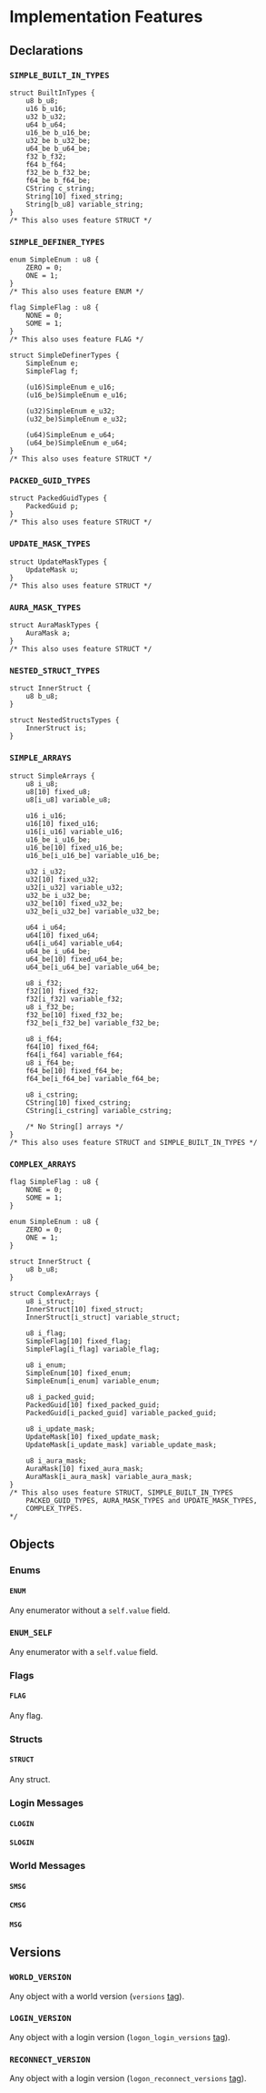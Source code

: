 # Implementation Features

## Declarations

### `SIMPLE_BUILT_IN_TYPES`

```rust,ignore
struct BuiltInTypes {
    u8 b_u8;
    u16 b_u16;
    u32 b_u32;
    u64 b_u64;
    u16_be b_u16_be;
    u32_be b_u32_be;
    u64_be b_u64_be;
    f32 b_f32;
    f64 b_f64;
    f32_be b_f32_be;
    f64_be b_f64_be;
    CString c_string;
    String[10] fixed_string;
    String[b_u8] variable_string;
}
/* This also uses feature STRUCT */
```

### `SIMPLE_DEFINER_TYPES`

```rust,ignore
enum SimpleEnum : u8 {
    ZERO = 0;
    ONE = 1;
}
/* This also uses feature ENUM */

flag SimpleFlag : u8 {
    NONE = 0;
    SOME = 1;
}
/* This also uses feature FLAG */

struct SimpleDefinerTypes {
    SimpleEnum e;
    SimpleFlag f;

    (u16)SimpleEnum e_u16;
    (u16_be)SimpleEnum e_u16;

    (u32)SimpleEnum e_u32;
    (u32_be)SimpleEnum e_u32;

    (u64)SimpleEnum e_u64;
    (u64_be)SimpleEnum e_u64;
}
/* This also uses feature STRUCT */
```

### `PACKED_GUID_TYPES`

```rust,ignore
struct PackedGuidTypes {
    PackedGuid p;
}
/* This also uses feature STRUCT */
```

### `UPDATE_MASK_TYPES`

```rust,ignore
struct UpdateMaskTypes {
    UpdateMask u;
}
/* This also uses feature STRUCT */
```

### `AURA_MASK_TYPES`

```rust,ignore
struct AuraMaskTypes {
    AuraMask a;
}
/* This also uses feature STRUCT */
```

### `NESTED_STRUCT_TYPES`

```rust,ignore
struct InnerStruct {
    u8 b_u8;
}

struct NestedStructsTypes {
    InnerStruct is;
}
```

### `SIMPLE_ARRAYS`

```rust,ignore
struct SimpleArrays {
    u8 i_u8;
    u8[10] fixed_u8;
    u8[i_u8] variable_u8;

    u16 i_u16;
    u16[10] fixed_u16;
    u16[i_u16] variable_u16;
    u16_be i_u16_be;
    u16_be[10] fixed_u16_be;
    u16_be[i_u16_be] variable_u16_be;

    u32 i_u32;
    u32[10] fixed_u32;
    u32[i_u32] variable_u32;
    u32_be i_u32_be;
    u32_be[10] fixed_u32_be;
    u32_be[i_u32_be] variable_u32_be;

    u64 i_u64;
    u64[10] fixed_u64;
    u64[i_u64] variable_u64;
    u64_be i_u64_be;
    u64_be[10] fixed_u64_be;
    u64_be[i_u64_be] variable_u64_be;

    u8 i_f32;
    f32[10] fixed_f32;
    f32[i_f32] variable_f32;
    u8 i_f32_be;
    f32_be[10] fixed_f32_be;
    f32_be[i_f32_be] variable_f32_be;

    u8 i_f64;
    f64[10] fixed_f64;
    f64[i_f64] variable_f64;
    u8 i_f64_be;
    f64_be[10] fixed_f64_be;
    f64_be[i_f64_be] variable_f64_be;

    u8 i_cstring;
    CString[10] fixed_cstring;
    CString[i_cstring] variable_cstring;

    /* No String[] arrays */
}
/* This also uses feature STRUCT and SIMPLE_BUILT_IN_TYPES */
```

### `COMPLEX_ARRAYS`

```rust,ignore
flag SimpleFlag : u8 {
    NONE = 0;
    SOME = 1;
}

enum SimpleEnum : u8 {
    ZERO = 0;
    ONE = 1;
}

struct InnerStruct {
    u8 b_u8;
}

struct ComplexArrays {
    u8 i_struct;
    InnerStruct[10] fixed_struct;
    InnerStruct[i_struct] variable_struct;

    u8 i_flag;
    SimpleFlag[10] fixed_flag;
    SimpleFlag[i_flag] variable_flag;

    u8 i_enum;
    SimpleEnum[10] fixed_enum;
    SimpleEnum[i_enum] variable_enum;

    u8 i_packed_guid;
    PackedGuid[10] fixed_packed_guid;
    PackedGuid[i_packed_guid] variable_packed_guid;

    u8 i_update_mask;
    UpdateMask[10] fixed_update_mask;
    UpdateMask[i_update_mask] variable_update_mask;

    u8 i_aura_mask;
    AuraMask[10] fixed_aura_mask;
    AuraMask[i_aura_mask] variable_aura_mask;
}
/* This also uses feature STRUCT, SIMPLE_BUILT_IN_TYPES
    PACKED_GUID_TYPES, AURA_MASK_TYPES and UPDATE_MASK_TYPES, 
    COMPLEX_TYPES.
*/
```

## Objects

### Enums
#### `ENUM`

Any enumerator without a `self.value` field.

### `ENUM_SELF`

Any enumerator with a `self.value` field.

### Flags
#### `FLAG`

Any flag.

### Structs
#### `STRUCT`

Any struct.

### Login Messages
#### `CLOGIN`
#### `SLOGIN`

### World Messages
#### `SMSG`
#### `CMSG`
#### `MSG`

## Versions

### `WORLD_VERSION`

Any object with a world version (`versions` [tag](tags.md)).

### `LOGIN_VERSION`

Any object with a login version (`logon_login_versions` [tag](tags.md)).


### `RECONNECT_VERSION`

Any object with a login version (`logon_reconnect_versions` [tag](tags.md)).


